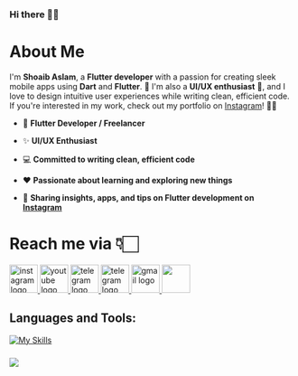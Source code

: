 ### Hi there 👋🏻

# About Me

I'm **Shoaib Aslam**, a **Flutter developer** with a passion for creating sleek mobile apps using **Dart** and **Flutter**. 🚀 I'm also a **UI/UX enthusiast** 🎨, and I love to design intuitive user experiences while writing clean, efficient code. If you're interested in my work, check out my portfolio on [Instagram](https://www.instagram.com/shoaib.graphix/)! 📱👀

- 📱 **Flutter Developer / Freelancer**
  
- ✨ **UI/UX Enthusiast**
  
- 💻 **Committed to writing clean, efficient code**

- ❤️ **Passionate about learning and exploring new things**
  
- 📸 **Sharing insights, apps, and tips on Flutter development on [Instagram](https://www.instagram.com/shoaib.graphix/)**


###

# Reach me via 👇🏻


  <a href="https://instagram.com/shoaib.graphix/" target="_blank">
    <img src="https://github.com/user-attachments/assets/3e1066a5-35cc-4ce4-9035-6fc457c7e4c9"  height="50" alt="instagram logo"  />
  </a>
  <a href="https://www.youtube.com/c/http://www.youtube.com/@shoaib.graphix7962" target="_blank">
    <img src="https://github.com/user-attachments/assets/191ecd5f-d6c5-4348-ab46-23f9ccd41fb8" height="50" alt="youtube logo"  />
  </a>
  <a href="https://www.linkedin.com/in/shoaib-aslam32922/" target="_blank">
    <img src="https://github.com/user-attachments/assets/6708f656-58c5-4305-bce9-62663961137a" height="50" alt="telegram logo"  />
  </a>
  <a href="https://tlgrm.in/shoaibaslam" target="_blank">
    <img src="https://github.com/user-attachments/assets/e9b394e0-79b0-475f-baf0-15e6b92864bb" height="50" alt="telegram logo"  />
  </a>
  <a href="https://aslamshoaib197@gmail.com" target="_blank">
    <img src="https://github.com/user-attachments/assets/84b6b4d7-2838-4672-80d4-0b0cc56e5445" height="50" alt="gmail logo"  />
  </a>

  <a href="https://zaap.bio/CodeWithFlexz" target="_blank" rel="noreferrer">
  <img src="https://s3-eu-west-1.amazonaws.com/tpd/logos/60e537346fa87d00016b77cc/0x0.png" width="50" />
  </a>

  

## Languages and Tools:


[![My Skills](https://skillicons.dev/icons?i=flutter,dart,firebase,github,figma,&perline=5)](https://skillicons.dev)
  
###
  <a href="https://www.buymeacoffee.com/shoaibaslam"><img src="https://img.buymeacoffee.com/button-api/?text=Buy me a coffee&emoji=☕&slug=shoaibaslam&button_colour=000000&font_colour=ffffff&font_family=Cookie&outline_colour=ffffff&coffee_colour=FFDD00" /></a>





 






  
 
